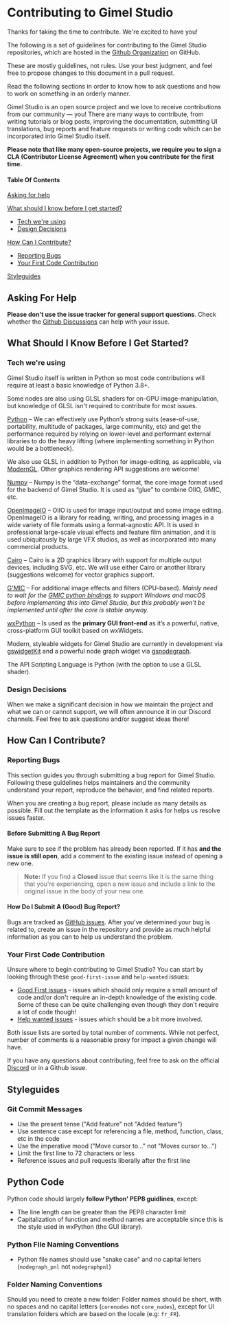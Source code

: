 # Contributing to Gimel Studio

Thanks for taking the time to contribute. We're excited to have you!

The following is a set of guidelines for contributing to the Gimel Studio repositories, which are hosted in the [Github Organization](https://github.com/GimelStudio) on GitHub. 

These are mostly guidelines, not rules. Use your best judgment, and feel free to propose changes to this document in a pull request.

Read the following sections in order to know how to ask questions and how to work on something in an orderly manner.

Gimel Studio is an open source project and we love to receive contributions from our community — you! There are many ways to contribute, from writing tutorials or blog posts, improving the documentation, submitting UI translations, bug reports and feature requests or writing code which can be incorporated into Gimel Studio itself.

**Please note that like many open-source projects, we require you to sign a CLA (Contributor License Agreement) when you contribute for the first time.**


#### Table Of Contents

[Asking for help](#asking-for-help)

[What should I know before I get started?](#what-should-i-know-before-i-get-started)
  * [Tech we're using](#tech-were-using)
  * [Design Decisions](#design-decisions)

[How Can I Contribute?](#how-can-i-contribute)
  * [Reporting Bugs](#reporting-bugs)
  * [Your First Code Contribution](#your-first-code-contribution)

[Styleguides](#styleguides)


## Asking For Help

**Please don't use the issue tracker for general support questions**. Check whether the [Github Discussions](https://github.com/GimelStudio/GimelStudio/discussions) can help with your issue.


## What Should I Know Before I Get Started?

### Tech we're using

Gimel Studio itself is written in Python so most code contributions will require at least a basic knowledge of Python 3.8+.

Some nodes are also using GLSL shaders for on-GPU image-manipulation, but knowledge of GLSL isn't required to contribute for most issues.

[Python](https://python.org) – We can effectively use Python’s strong suits (ease-of-use, portability, multitude of packages, large community, etc) and get the performance required by relying on lower-level and performant external libraries to do the heavy lifting (where implementing something in Python would be a bottleneck).

We also use GLSL in addition to Python for image-editing, as applicable, via [ModernGL](https://github.com/moderngl/moderngl). Other graphics rendering API suggestions are welcome!

[Numpy](https://numpy.org) – Numpy is the “data-exchange” format, the core image format used for the backend of Gimel Studio. It is used as “glue” to combine OIIO, GMIC, etc.

[OpenImageIO](https://openimageio.readthedocs.io/en/release-2.2.8.0) – OIIO is used for image input/output and some image editing. OpenImageIO is a library for reading, writing, and processing images in a wide variety of file formats using a format-agnostic API. It is used in professional large-scale visual effects and feature film animation, and it is used ubiquitously by large VFX studios, as well as incorporated into many commercial products.

[Cairo](https://pycairo.readthedocs.io/en/latest) – Cairo is a 2D graphics library with support for multiple output devices, including SVG, etc. We will use either Cairo or another library (suggestions welcome) for vector graphics support.

[G'MIC](https://gmic.eu) – For additional image effects and filters (CPU-based). *Mainly need to wait for the [GMIC python bindings](https://github.com/myselfhimself/gmic-py) to support Windows and macOS before implementing this into Gimel Studio, but this probably won’t be implemented until after the core is stable anyway.*

[wxPython](https://wxpython.org) – Is used as the **primary GUI front-end** as it’s a powerful, native, cross-platform GUI toolkit based on wxWidgets.

Modern, styleable widgets for Gimel Studio are currently in development via [gswidgetKit](https://github.com/GimelStudio/gswidgetkit) and a powerful node graph widget via [gsnodegraph](https://github.com/GimelStudio/gsnodegraph).

The API Scripting Language is Python (with the option to use a GLSL shader).

### Design Decisions

When we make a significant decision in how we maintain the project and what we can or cannot support, we will often announce it in our Discord channels. Feel free to ask questions and/or suggest ideas there!


## How Can I Contribute?

### Reporting Bugs

This section guides you through submitting a bug report for Gimel Studio. Following these guidelines helps maintainers and the community understand your report, reproduce the behavior, and find related reports.

When you are creating a bug report, please include as many details as possible. Fill out the template as the information it asks for helps us resolve issues faster.

#### Before Submitting A Bug Report

Make sure to see if the problem has already been reported. If it has **and the issue is still open**, add a comment to the existing issue instead of opening a new one.

> **Note:** If you find a **Closed** issue that seems like it is the same thing that you're experiencing, open a new issue and include a link to the original issue in the body of your new one.

#### How Do I Submit A (Good) Bug Report?

Bugs are tracked as [GitHub issues](https://guides.github.com/features/issues/). After you've determined  your bug is related to, create an issue in the repository and provide as much helpful information as you can to help us understand the problem.

### Your First Code Contribution

Unsure where to begin contributing to Gimel Studio? You can start by looking through these `good-first-issue` and `help-wanted` issues:

* [Good First issues](https://github.com/GimelStudio/GimelStudio/issues?q=is%3Aissue+is%3Aopen+label%3A%22good+first+issue%22) - issues which should only require a small amount of code and/or don't require an in-depth knowledge of the existing code. Some of these can be quite challenging even though they don't require a lot of code though!
* [Help wanted issues](https://github.com/GimelStudio/GimelStudio/issues?q=is%3Aissue+is%3Aopen+label%3A%22help+wanted%22) - issues which should be a bit more involved.

Both issue lists are sorted by total number of comments. While not perfect, number of comments is a reasonable proxy for impact a given change will have.

If you have any questions about contributing, feel free to ask on the official [Discord](https://discord.gg/RqwbDrVDpK) or in a Github issue.


## Styleguides

### Git Commit Messages

* Use the present tense ("Add feature" not "Added feature")
* Use sentence case except for referencing a file, method, function, class, etc in the code
* Use the imperative mood ("Move cursor to..." not "Moves cursor to...")
* Limit the first line to 72 characters or less
* Reference issues and pull requests liberally after the first line

## Python Code

Python code should largely **follow Python' PEP8 guidlines**, except:

* The line length can be greater than the PEP8 character limit
* Capitalization of function and method names are acceptable since this is the style used in wxPython (the GUI library).

### Python File Naming Conventions

* Python file names should use "snake case" and no capital letters (``nodegraph_pnl`` not ``nodegraphpnl``)

### Folder Naming Conventions

Should you need to create a new folder: Folder names should be short, with no spaces and no capital letters (``corenodes`` not ``core_nodes``), except for UI translation folders which are based on the locale (e.g: ``fr_FR``).
